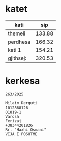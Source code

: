 # katet

| kati | sip |
| -------------- | --------------- |
| themeli   | 133.88 |
| perdhesa  | 166.32 |
| kati 1    | 154.21 |
| gjithsej: | 320.53 |

# kerkesa

```
263/2025

Milaim Derguti 
1012868126
01819-1
Varosh
Ferizaj
+38344201826
Rr. "Haxhi Osmani"
VIJA E POSHTME

```
